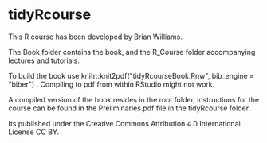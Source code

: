 # tidyRcourse

This R course has been developed by Brian Williams. 

The Book folder contains the book, and the R_Course folder accompanying lectures and tutorials.

To build the book use knitr::knit2pdf("tidyRcourseBook.Rnw", bib_engine = "biber") . Compiling to pdf from within RStudio might not work. 


A compiled version of the book resides in the root folder, instructions for the course can be found in the Preliminaries.pdf file in the tidyRcourse folder. 

Its published under the Creative Commons Attribution 4.0 International License CC BY. 
